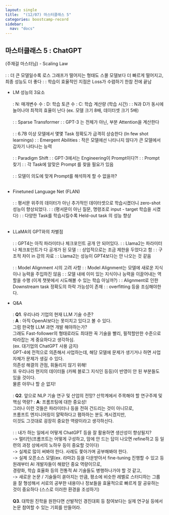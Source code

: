 ```yaml
---
layout: single
title:  "(12/07) 마스터클래스 5"
categories: boostcamp-record
sidebar:
  nav: "docs"
---
```


<h2>마스터클래스 5 : ChatGPT</h2>
(주재걸 마스터님)
- Scaling Law<br><br>
: : 더 큰 모델일수록 로스 그래프가 떨어지는 형태도 스몰 모델보다 더 빠르게 떨어지고, 최종 성능도 더 좋다
: : 학습이 효율적인 지점은 Loss가 수렴하기 한참 전에 끝남

- LM 성능의 3요소<br><br>
: N: 매개변수 수
: D: 학습 토큰 수
: C: 학습 계산량 (학습 시간)
: : N과 D가 동시에 늘어나야 최적의 효율이 난다 (ex. 모델 크기 8배, 데이터셋 크기 5배)
<br><br>
: : Sparse Transformer
: : GPT-3 는 전체가 아닌, 부분 Attention을 계산한다
<br><br>
: : 6.7B 이상 모델에서 몇몇 Task 정확도가 급격히 상승한다 (In few shot learnings)
: : Emergent Abilities : 작은 모델에선 나타나지 않다가 큰 모델에서 갑자기 나타나는 능력
<br><br>
: : Paradigm Shift
: : GPT-3에서는 Engineering이 Prompt이다?!
: : Prompt 찾기
: : 각 Task에 알맞은 Prompt 를 찾을 필요가 있음
<br><br>
: : 모델이 의도에 맞게 Prompt를 해석하게 할 수 없을까?
<br><br>

- Finetuned Language Net (FLAN)<br><br>
: : 평서문 위주의 데이터가 아닌 추가적인 데이터셋으로 학습시켰더니 zero-shot 성능이 향상되었다.
: : (평서문이 아닌 질문, 명령조로 input - target 학습을 시켰다)
: : 다양한 Task를 학습시킬수록 Held-out task 의 성능 향상<br><br>
- LLaMA의 GPT와의 차별점<br><br>
: : GPT4는 아직 파라미터나 체크포인트 공개 안 되어있다.
: : Llama2는 파라미터나 체크포인트가 다 공개가 된 모델
: : 상업적으로는 조금 제한을 두었다고 함
: : 구조적 차이 in 강의 자료
: : Llama2는 성능이 GPT4보다는 안 나오는 것 같음
<br><br>
: : Model Alignment 시의 고려 사항
: : Model Alignment는 모델에 새로운 지식이나 능력을 주입하진 않음
: : 모델 내에 이미 있는 지식이나 능력을 이끌어내는 역할을 수행 (이게 챗봇에서 시도해볼 수 있는 학습 아닐까?)
: : Alignment로 인한 Downstream task 정확도의 하락 가능성이 존재
: : overfitting 등을 조심해야한다.


- Q&A<br><br>
: **Q1**. 우리나라 기업의 현재 LLM 기술 수준?<br>
: **A** : 아직 OpenAI보다는 못미치고 있다고 볼 수 있다.
<br>그럼 한국형 LLM 과연 개발 해야하는가?
<br>그래도 Fast-follower의 형태로라도 최대한 꼭 기술을 빨리, 필적할만한 수준으로 따라잡는 게 중요하다고 생각하심.
<br>(ex. 대기업의 ChatGPT 사용 금지)
<br>GPT-4에 전적으로 의존해서 사업하는데, 해당 모델에 문제가 생기거나 하면 사업 자체가 문제가 생길 수 있다.
<br>의존성 해결의 관점, 휘둘리지 않기 위해!
<br>또 우리나라 현지의 데이터들 (카페 블로그 지식인 등등)이 반영이 안 된 부분들도 있을 것이다. 
<br>물론 아무나 할 순 없지!
<br><br>
: **Q2**. 앞으로 NLP 기술 연구 및 산업의 전망? 산학계에서 주목해야 할 연구주제 및 핵심 역량?
: **A**: 프롬프팅에 대한 중요성!
<br>그러나 이런 것들은 파라미터나 등을 전혀 건드리는 것이 아니므로,
<br>프롬프트 엔지니어링이 얄팍하다고 폄하하는 분도 계시겠지만, 
<br>이것도 그것대로 굉장히 중요한 역량이라고 생각하신다.
<br><br>
: : 내가 하는 일에서 어떻게 ChatGPT 등을 잘 활용하면 생산성이 향상될지?
<br>-> 멀티턴(프롬프트는 어떻게 구성하고, 맘에 안 드는 답이 나오면 refine하고 등 일련의 과정 상에서의 노하우 등이 중요할 것이다)
<br>-> 실제로 많이 써봐야 한다. 사례도 쫓아가며 공부해봐야 한다.
<br>-> 실제 오픈소스 모델(ex. 라마2) 등을 다운받아서 fine-tuning 진행할 수 있고 등 원래부터 AI 개발자들이 해왔던 중요 역량이므로, 
<br>경량화, 학습 효율화 등의 전통적 AI 기술들도 병행하나가야 할 것 같고,
<br>-> 새로운 논문 / 기술들이 쏟아지는 만큼, 평소에 비슷한 레벨로 스터디하는 그룹을 잘 형성해서 서로의 공부한 내용이나 정보들을 효율적으로 빠르게 잘 공유하는 것이 중요하다 (스스로 이러한 환경을 조성하기)
<br><br>
**Q3**. 대학원 진학을 원한다면 산발적인 경진대회 등 참여보다는 실제 연구실 등에서 논문 참여할 수 있는 기회를 만들어라.
